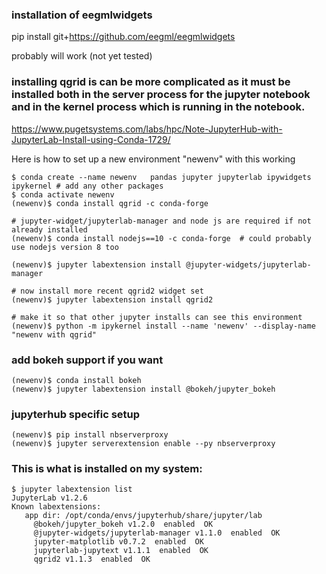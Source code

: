 ### installation of eegmlwidgets

pip install git+https://github.com/eegml/eegmlwidgets

probably will work (not yet tested)

### installing qgrid is can be more complicated as it must be installed both in the server process for the jupyter notebook and in the kernel process which is running in the notebook.
https://www.pugetsystems.com/labs/hpc/Note-JupyterHub-with-JupyterLab-Install-using-Conda-1729/

Here is how to set up a new environment "newenv" with this working
```
$ conda create --name newenv   pandas jupyter jupyterlab ipywidgets ipykernel # add any other packages
$ conda activate newenv
(newenv)$ conda install qgrid -c conda-forge

# jupyter-widget/jupyterlab-manager and node js are required if not already installed
(newenv)$ conda install nodejs==10 -c conda-forge  # could probably use nodejs version 8 too

(newenv)$ jupyter labextension install @jupyter-widgets/jupyterlab-manager

# now install more recent qgrid2 widget set
(newenv)$ jupyter labextension install qgrid2

# make it so that other jupyter installs can see this environment
(newenv)$ python -m ipykernel install --name 'newenv' --display-name "newenv with qgrid"
```


### add bokeh support if you want
```
(newenv)$ conda install bokeh
(newenv)$ jupyter labextension install @bokeh/jupyter_bokeh
```

### jupyterhub specific setup
```
(newenv)$ pip install nbserverproxy
(newenv)$ jupyter serverextension enable --py nbserverproxy
```
### This is what is installed on my system:
```
$ jupyter labextension list
JupyterLab v1.2.6
Known labextensions:
   app dir: /opt/conda/envs/jupyterhub/share/jupyter/lab
     @bokeh/jupyter_bokeh v1.2.0  enabled  OK
     @jupyter-widgets/jupyterlab-manager v1.1.0  enabled  OK
     jupyter-matplotlib v0.7.2  enabled  OK
     jupyterlab-jupytext v1.1.1  enabled  OK
     qgrid2 v1.1.3  enabled  OK
```										   
